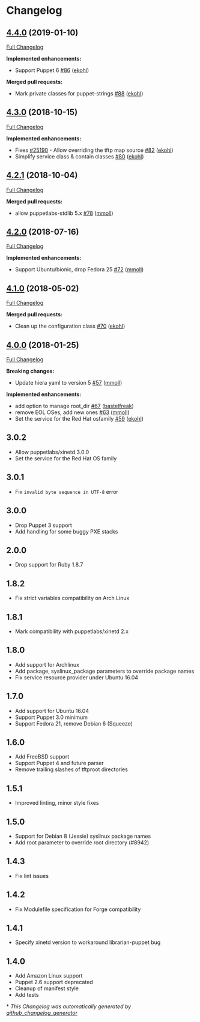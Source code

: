 # Changelog

## [4.4.0](https://github.com/theforeman/puppet-tftp/tree/4.4.0) (2019-01-10)

[Full Changelog](https://github.com/theforeman/puppet-tftp/compare/4.3.0...4.4.0)

**Implemented enhancements:**

- Support Puppet 6 [\#86](https://github.com/theforeman/puppet-tftp/pull/86) ([ekohl](https://github.com/ekohl))

**Merged pull requests:**

- Mark private classes for puppet-strings [\#88](https://github.com/theforeman/puppet-tftp/pull/88) ([ekohl](https://github.com/ekohl))

## [4.3.0](https://github.com/theforeman/puppet-tftp/tree/4.3.0) (2018-10-15)

[Full Changelog](https://github.com/theforeman/puppet-tftp/compare/4.2.1...4.3.0)

**Implemented enhancements:**

- Fixes [\#25190](https://projects.theforeman.org/issues/25190) - Allow overriding the tftp map source [\#82](https://github.com/theforeman/puppet-tftp/pull/82) ([ekohl](https://github.com/ekohl))
- Simplify service class & contain classes [\#80](https://github.com/theforeman/puppet-tftp/pull/80) ([ekohl](https://github.com/ekohl))

## [4.2.1](https://github.com/theforeman/puppet-tftp/tree/4.2.1) (2018-10-04)

[Full Changelog](https://github.com/theforeman/puppet-tftp/compare/4.2.0...4.2.1)

**Merged pull requests:**

- allow puppetlabs-stdlib 5.x [\#78](https://github.com/theforeman/puppet-tftp/pull/78) ([mmoll](https://github.com/mmoll))

## [4.2.0](https://github.com/theforeman/puppet-tftp/tree/4.2.0) (2018-07-16)

[Full Changelog](https://github.com/theforeman/puppet-tftp/compare/4.1.0...4.2.0)

**Implemented enhancements:**

- Support Ubuntu/bionic, drop Fedora 25 [\#72](https://github.com/theforeman/puppet-tftp/pull/72) ([mmoll](https://github.com/mmoll))

## [4.1.0](https://github.com/theforeman/puppet-tftp/tree/4.1.0) (2018-05-02)

[Full Changelog](https://github.com/theforeman/puppet-tftp/compare/4.0.0...4.1.0)

**Merged pull requests:**

- Clean up the configuration class [\#70](https://github.com/theforeman/puppet-tftp/pull/70) ([ekohl](https://github.com/ekohl))

## [4.0.0](https://github.com/theforeman/puppet-tftp/tree/4.0.0) (2018-01-25)

[Full Changelog](https://github.com/theforeman/puppet-tftp/compare/3.0.2...4.0.0)

**Breaking changes:**

- Update hiera yaml to version 5 [\#57](https://github.com/theforeman/puppet-tftp/pull/57) ([mmoll](https://github.com/mmoll))

**Implemented enhancements:**

- add option to manage root\_dir [\#67](https://github.com/theforeman/puppet-tftp/pull/67) ([bastelfreak](https://github.com/bastelfreak))
- remove EOL OSes, add new ones [\#63](https://github.com/theforeman/puppet-tftp/pull/63) ([mmoll](https://github.com/mmoll))
- Set the service for the Red Hat osfamily [\#59](https://github.com/theforeman/puppet-tftp/pull/59) ([ekohl](https://github.com/ekohl))

## 3.0.2
* Allow puppetlabs/xinetd 3.0.0
* Set the service for the Red Hat OS family

## 3.0.1
* Fix `invalid byte sequence in UTF-8` error

## 3.0.0
* Drop Puppet 3 support
* Add handling for some buggy PXE stacks

## 2.0.0
* Drop support for Ruby 1.8.7

## 1.8.2
* Fix strict variables compatibility on Arch Linux

## 1.8.1
* Mark compatibility with puppetlabs/xinetd 2.x

## 1.8.0
* Add support for Archlinux
* Add package, syslinux_package parameters to override package names
* Fix service resource provider under Ubuntu 16.04

## 1.7.0
* Add support for Ubuntu 16.04
* Support Puppet 3.0 minimum
* Support Fedora 21, remove Debian 6 (Squeeze)

## 1.6.0
* Add FreeBSD support
* Support Puppet 4 and future parser
* Remove trailing slashes of tftproot directories

## 1.5.1
* Improved linting, minor style fixes

## 1.5.0
* Support for Debian 8 (Jessie) syslinux package names
* Add root parameter to override root directory (#8942)

## 1.4.3
* Fix lint issues

## 1.4.2
* Fix Modulefile specification for Forge compatibility

## 1.4.1
* Specify xinetd version to workaround librarian-puppet bug

## 1.4.0
* Add Amazon Linux support
* Puppet 2.6 support deprecated
* Cleanup of manifest style
* Add tests


\* *This Changelog was automatically generated by [github_changelog_generator](https://github.com/skywinder/Github-Changelog-Generator)*
